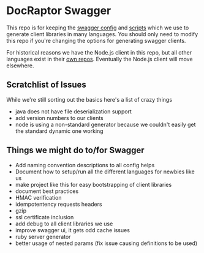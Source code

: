 # DocRaptor Swagger

This repo is for keeping the [swagger config](docraptor.yaml) and [scripts](scripts/) which we use to generate client libraries in many languages. You should only need to modify this repo if you're changing the options for generating swagger clients.

For historical reasons we have the Node.js client in this repo, but all other languages exist in their [own repos](https://github.com/docraptor/). Eventually the Node.js client will move elsewhere.

## Scratchlist of Issues
While we're still sorting out the basics here's a list of crazy things
- java does not have file deserialization support
- add version numbers to our clients
- node is using a non-standard generator because we couldn't easily get the standard dynamic one working

## Things we might do to/for Swagger
* Add naming convention descriptions to all config helps
* Document how to setup/run all the different languages for newbies like us
* make project like this for easy bootstrapping of client libraries
* document best practices
* HMAC verification
* idempotentency requests headers
* gzip
* ssl certificate inclusion
* add debug to all client libraries we use
* improve swagger ui, it gets odd cache issues
* ruby server generator
* better usage of nested params (fix issue causing definitions to be used)
